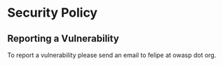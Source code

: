 # Security Policy

## Reporting a Vulnerability

To report a vulnerability please send an email to felipe at owasp dot org.
